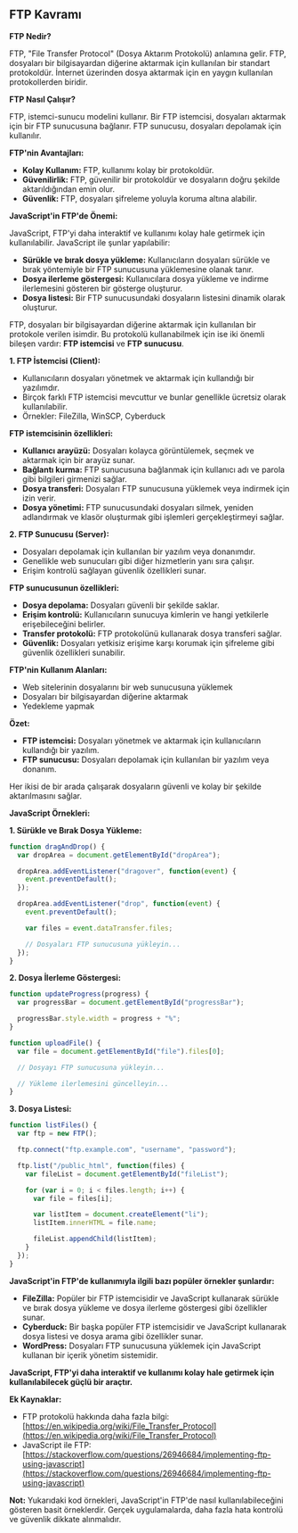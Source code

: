 ## FTP Kavramı

**FTP Nedir?**

FTP, "File Transfer Protocol" (Dosya Aktarım Protokolü) anlamına gelir. FTP, dosyaları bir bilgisayardan diğerine aktarmak için kullanılan bir standart protokoldür. İnternet üzerinden dosya aktarmak için en yaygın kullanılan protokollerden biridir.

**FTP Nasıl Çalışır?**

FTP, istemci-sunucu modelini kullanır. Bir FTP istemcisi, dosyaları aktarmak için bir FTP sunucusuna bağlanır. FTP sunucusu, dosyaları depolamak için kullanılır.

**FTP'nin Avantajları:**

* **Kolay Kullanım:** FTP, kullanımı kolay bir protokoldür.
* **Güvenilirlik:** FTP, güvenilir bir protokoldür ve dosyaların doğru şekilde aktarıldığından emin olur.
* **Güvenlik:** FTP, dosyaları şifreleme yoluyla koruma altına alabilir.

**JavaScript'in FTP'de Önemi:**

JavaScript, FTP'yi daha interaktif ve kullanımı kolay hale getirmek için kullanılabilir. JavaScript ile şunlar yapılabilir:

* **Sürükle ve bırak dosya yükleme:** Kullanıcıların dosyaları sürükle ve bırak yöntemiyle bir FTP sunucusuna yüklemesine olanak tanır.
* **Dosya ilerleme göstergesi:** Kullanıcılara dosya yükleme ve indirme ilerlemesini gösteren bir gösterge oluşturur.
* **Dosya listesi:** Bir FTP sunucusundaki dosyaların listesini dinamik olarak oluşturur.



FTP, dosyaları bir bilgisayardan diğerine aktarmak için kullanılan bir protokole verilen isimdir. Bu protokolü kullanabilmek için ise iki önemli bileşen vardır: **FTP istemcisi** ve **FTP sunucusu**.

**1. FTP İstemcisi (Client):**

* Kullanıcıların dosyaları yönetmek ve aktarmak için kullandığı bir yazılımdır.
* Birçok farklı FTP istemcisi mevcuttur ve bunlar genellikle ücretsiz olarak kullanılabilir.
* Örnekler: FileZilla, WinSCP, Cyberduck

**FTP istemcisinin özellikleri:**

* **Kullanıcı arayüzü:** Dosyaları kolayca görüntülemek, seçmek ve aktarmak için bir arayüz sunar.
* **Bağlantı kurma:** FTP sunucusuna bağlanmak için kullanıcı adı ve parola gibi bilgileri girmenizi sağlar.
* **Dosya transferi:** Dosyaları FTP sunucusuna yüklemek veya indirmek için izin verir.
* **Dosya yönetimi:** FTP sunucusundaki dosyaları silmek, yeniden adlandırmak ve klasör oluşturmak gibi işlemleri gerçekleştirmeyi sağlar.

**2. FTP Sunucusu (Server):**

* Dosyaları depolamak için kullanılan bir yazılım veya donanımdır.
* Genellikle web sunucuları gibi diğer hizmetlerin yanı sıra çalışır. 
* Erişim kontrolü sağlayan güvenlik özellikleri sunar.

**FTP sunucusunun özellikleri:**

* **Dosya depolama:** Dosyaları güvenli bir şekilde saklar.
* **Erişim kontrolü:** Kullanıcıların sunucuya kimlerin ve hangi yetkilerle erişebileceğini belirler.
* **Transfer protokolü:** FTP protokolünü kullanarak dosya transferi sağlar.
* **Güvenlik:** Dosyaları yetkisiz erişime karşı korumak için şifreleme gibi güvenlik özellikleri sunabilir.

**FTP'nin Kullanım Alanları:**

* Web sitelerinin dosyalarını bir web sunucusuna yüklemek
* Dosyaları bir bilgisayardan diğerine aktarmak
* Yedekleme yapmak

**Özet:**

* **FTP istemcisi:** Dosyaları yönetmek ve aktarmak için kullanıcıların kullandığı bir yazılım.
* **FTP sunucusu:** Dosyaları depolamak için kullanılan bir yazılım veya donanım.

Her ikisi de bir arada çalışarak dosyaların güvenli ve kolay bir şekilde aktarılmasını sağlar.

**JavaScript Örnekleri:**

**1. Sürükle ve Bırak Dosya Yükleme:**

```javascript
function dragAndDrop() {
  var dropArea = document.getElementById("dropArea");

  dropArea.addEventListener("dragover", function(event) {
    event.preventDefault();
  });

  dropArea.addEventListener("drop", function(event) {
    event.preventDefault();

    var files = event.dataTransfer.files;

    // Dosyaları FTP sunucusuna yükleyin...
  });
}
```

**2. Dosya İlerleme Göstergesi:**

```javascript
function updateProgress(progress) {
  var progressBar = document.getElementById("progressBar");

  progressBar.style.width = progress + "%";
}

function uploadFile() {
  var file = document.getElementById("file").files[0];

  // Dosyayı FTP sunucusuna yükleyin...

  // Yükleme ilerlemesini güncelleyin...
}
```

**3. Dosya Listesi:**

```javascript
function listFiles() {
  var ftp = new FTP();

  ftp.connect("ftp.example.com", "username", "password");

  ftp.list("/public_html", function(files) {
    var fileList = document.getElementById("fileList");

    for (var i = 0; i < files.length; i++) {
      var file = files[i];

      var listItem = document.createElement("li");
      listItem.innerHTML = file.name;

      fileList.appendChild(listItem);
    }
  });
}
```

**JavaScript'in FTP'de kullanımıyla ilgili bazı popüler örnekler şunlardır:**

* **FileZilla:** Popüler bir FTP istemcisidir ve JavaScript kullanarak sürükle ve bırak dosya yükleme ve dosya ilerleme göstergesi gibi özellikler sunar.
* **Cyberduck:** Bir başka popüler FTP istemcisidir ve JavaScript kullanarak dosya listesi ve dosya arama gibi özellikler sunar.
* **WordPress:** Dosyaları FTP sunucusuna yüklemek için JavaScript kullanan bir içerik yönetim sistemidir.

**JavaScript, FTP'yi daha interaktif ve kullanımı kolay hale getirmek için kullanılabilecek güçlü bir araçtır.**

**Ek Kaynaklar:**

* FTP protokolü hakkında daha fazla bilgi: [https://en.wikipedia.org/wiki/File_Transfer_Protocol](https://en.wikipedia.org/wiki/File_Transfer_Protocol)
* JavaScript ile FTP: [https://stackoverflow.com/questions/26946684/implementing-ftp-using-javascript](https://stackoverflow.com/questions/26946684/implementing-ftp-using-javascript)

**Not:** Yukarıdaki kod örnekleri, JavaScript'in FTP'de nasıl kullanılabileceğini gösteren basit örneklerdir. Gerçek uygulamalarda, daha fazla hata kontrolü ve güvenlik dikkate alınmalıdır.
